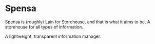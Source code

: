 Spensa
======

Spensa is (roughly) Lain for Storehouse, and that is what it aims to be. A storehouse for all types of information.

A lightweight, transparent information manager.
